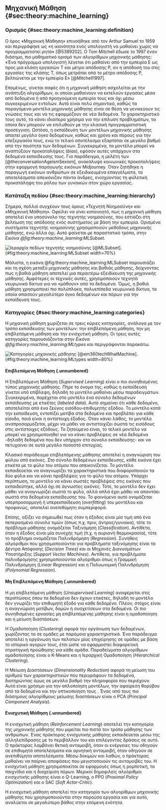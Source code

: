 ## Μηχανική Μάθηση {#sec:theory:machine_learning}

### Ορισμός {#sec:theory:machine_learning:definition}

Ο όρος «Μηχανική Μάθηση» επινοήθηκε από τον Arthur Samuel το 1959 και περιγράφηκε ως «η ικανότητα ενός υπολογιστή να μαθαίνει χωρίς να προγραμματιστεί ρητά» [@5389202]. Ο Tom Mitchell έδωσε το 1997 έναν διάσημο, πιο μαθηματικό ορισμό των αλγορίθμων μηχανικής μάθησης: «Ένα πρόγραμμα υπολογιστή λέγεται ότι μαθαίνει από την εμπειρία Ε ως προς μια κλάση εργασιών Τ και μέτρο απόδοσης Ρ, αν η απόδοσή του στις εργασίες της κλάσης Τ, όπως μετράται από το μέτρο απόδοσης Ρ, βελτιώνεται με την εμπειρία Ε» [@Mitchell1997]. 

Επομένως, γίνεται σαφές ότι η μηχανική μάθηση ασχολείται με την ανάπτυξη αλγορίθμων, οι οποίοι μαθαίνουν να εκτελούν εργασίες μέσα από δεδομένα ή από προηγούμενη εμπειρία τους και όχι μέσω συγκεκριμένων εντολών. Αυτό είναι πολύ σημαντικό, καθώς τα παραγόμενα μοντέλα μηχανικής μάθησης είναι σε θέση να γενικεύουν τις γνώσεις τους και να τις εφαρμόζουν σε νέα δεδομένα. Το χαρακτηριστικό τους αυτό, τα κάνει ιδιαίτερα χρήσιμα για την επίλυση προβλημάτων, τα οποία δεν μπορούν να επιλυθούν με την κλασική προγραμματιστική προσέγγιση.  Ωστόσο, η εκπαίδευση των μοντέλων μηχανικής μάθησης απαιτεί μεγάλο όγκο δεδομένων, καθώς και χρόνο και πόρους για την επεξεργασία τους, ενώ το τελικό αποτέλεσμα εξαρτάται σε μεγάλο βαθμό από την ποιότητα των δεδομένων. Συγκεκριμένα, τα μοντέλα μπορεί να αναπτύξουν προκαταλήψεις (*bias*), εφόσον αυτές υπάρχουν στα δεδομένα εκπαίδευσης τους. Για παράδειγμα, η μελέτη των [@theconversationAgeismSexism], ανακάλυψε κοινωνικές προκαταλήψεις στην εφαρμογή παραγωγής εικόνων Midjourney. Όταν ζητήθηκε η παραγωγή εικόνων ανθρώπων σε εξειδικευμένα επαγγέλματα, τα αποτελέσματα απεικόνιζαν πάντα άνδρες, ενισχύοντας τη φύλετική προκατάληψη του ρόλου των γυναικών στον χώρο εργασίας.

### Κατάταξη πεδίου {#sec:theory:machine_learning:hierarchy}

Σήμερα, πολλοί συγχέουν τους όρους «Τεχνητή Νοημοσύνη» και «Μηχανική Μάθηση». Οφείλει να γίνει κατανοητό, πως η μηχανική μάθηση αποτελεί ένα υποσύνολο της τεχνητής νοημοσύνης, που εστιάζει στη βελτίωση της απόδοσης ενός συστήματος με βάση την εμπειρία. Ορισμένα συστήματα τεχνητής νοημοσύνης χρησιμοποιούν μεθόδους μηχανικής μάθησης, ενώ άλλα όχι. Αυτό φαίνεται με παραστατικό τρόπο, στην *Εικόνα @fig:theory:machine_learning:MLSubset*. 

![Ιεραρχία πεδίων τεχνητής νοημοσύνης [@MLSubset].](3-theory/figures/MLSubset.png){#fig:theory:machine_learning:MLSubset width=70%}

Μάλιστα, η εικόνα @fig:theory:machine_learning:MLSubset παρουσιάζει και τη σχέση μεταξύ μηχανικής μάθησης και βαθιάς μάθησης, δείχνοντας πως η βαθιά μάθηση αποτελεί μια περαιτέρω εξειδίκευση της μηχανικής μάθησης. Αμφότερες οι τεχνικές αυτές, χρησιμοποιούν τεχνητά νευρωνικά δίκτυα για να «μάθουν» από τα δεδομένα. Όμως, η βαθιά μάθηση χρησιμοποιεί πιο πολύπλοκα, πολυεπίπεδα νευρωνικά δίκτυα, τα οποία απαιτούν μεγαλύτερο όγκο δεδομένων και πόρων για την εκπαίδευσή τους. 

### Κατηγορίες {#sec:theory:machine_learning:categories}

Η μηχανική μάθηση χωρίζεται σε τρεις κύριες κατηγορίες, ανάλογα με τον τρόπο εκπαίδευσης των μοντέλων: την επιβλεπόμενη μάθηση, την μη επιβλεπόμενη μάθηση και την ενισχυτική μάθηση. Οι τρεις αυτές κατηγορίες παρουσιάζονται στην *Εικόνα @fig:theory:machine_learning:MLtypes* και περιγράφονται παρακάτω.

![Κατηγορίες μηχανικής μάθησης [@em360techWhatMachine].](3-theory/figures/test.png){#fig:theory:machine_learning:MLtypes width=80%}

#### Επιβλεπόμενη Μάθηση {.unnumbered}

Η Επιβλεπόμενη Μάθηση (*Supervised Learning*) είναι ο πιο συνηθισμένος τύπος μηχανικής μάθησης. Πήρε το όνομα της, καθώς η εκπαίδευση γίνεται υπό επίβλεψη, δηλαδή το μοντέλο μαθαίνει μέσω παραδειγμάτων. Συγκεκριμένα, παρέχεται στο μοντέλο ένα σύνολο δεδομένων εκπαίδευσης με ετικέτες (*labeled data*). Αυτό σημαίνει ότι κάθε δεδομένo, αποτελείται από ένα ζεύγος εισόδου-επιθυμητής εξόδου. Το μοντέλο κατά την εκπαίδευση, εντοπίζει μοτίβα στα δεδομένα και προβλέπει για κάθε είσοδο, ποιά είναι η αντίστοιχη έξοδος. Όταν κάνει λάθος, το μοντέλο αναπροσαρμόζεται, μέχρι να μάθει να αντιστοιχίζει σωστά τις εισόδους στις αντίστοιχες εξόδους. Το ζητούμενο είναι, το τελικό μοντέλο να μπορεί να χρησιμοποιηθεί για να κάνει προβλέψεις σε νέα δεδομένα -δηλαδή δεδομένα που δεν υπήρχαν στο σύνολο εκπαίδευσης- και να πετυχαίνει σε αυτά μεγάλο ποσοστό επιτυχίας.

Κλασικό παράδειγμα επιβλεπόμενης μάθησης αποτελεί η αναγνώριση του φύλου από εικόνες. Στο σύνολο δεδομένων εκπαίδευσης, κάθε εικόνα έχει ετικέτα με το φύλο του ατόμου που απεικονίζεται. Το μοντέλο εκπαιδεύεται να αναγνωρίζει τα χαρακτηριστικά που διαφοροποιούν τα δύο φύλα και να κάνει προβλέψεις για το φύλο του ατόμου. Υπάρχει περίπτωση, το μοντέλο να κάνει σωστές προβλέψεις στις εικόνες που εκπαιδεύτηκε, αλλά όχι σε άγνωστες εικόνες. Τότε, το μοντέλο δεν έχει μάθει να αναγνωρίζει σωστά το φύλο, αλλά απλά έχει μάθει να απαντάει σωστά στα δεδομένα εκπαίδευσης του. Το φαινόμενο αυτό ονομάζεται υπερπροσαρμογή ή υπερεκπαίδευση (*overfitting*) του μοντέλου και προφανώς, αποτελεί ανεπιθύμητη συμπεριφορά.

Επίσης, αξίζει να σημειωθεί πως όταν η έξοδος είναι μία τιμή από ένα πεπερασμένο σύνολο τιμών (όπως π.χ. πριν, άντρας/γυναίκα), τότε το πρόβλημα μάθησης ονομάζεται Ταξινόμηση (*Classification*). Αντίθετα, όταν η έξοδος είναι μία συνεχής τιμή (π.χ. η αυριανή θερμοκρασία), τότε το πρόβλημα ονομάζεται Παλινδρόμηση (*Regression*). Συνήθεις αλγόριθμοι που χρησιμοποιούνται για προβλήματα ταξινόμησης είναι τα Δέντρα Απόφασης (*Decision Trees*) και οι Μηχανές Διανυσμάτων Υποστήριξης (*Support Vector Machines*). Αντίθετα, για προβλήματα παλινδρόμησης χρησιμοποιούνται αλγόριθμοι όπως η Γραμμική Παλινδρόμηση (*Linear Regression*) και η Πολυωνιμική Παλινδρόμηση (*Polynomial Regression*).

#### Μη Επιβλεπόμενη Μάθηση {.unnumbered}

Η μη επιβλεπόμενη μάθηση (*Unsupervised Learning*) αναφέρεται στις περιπτώσεις όπου τα δεδομένα δεν έχουν ετικέτες, δηλαδή το μοντέλο δεν γνωρίζει την επιθυμητή έξοδο για κάθε δεδομένο. Πλέον, στόχος είναι η αναγνώριση μοτίβων, δομών ή συσχετίσεων στα δεδομένα. Οι πιο συνηθισμένες εργασίες μη επιβλεπόμενης μάθησης είναι η ομαδοποίηση και η μείωση διαστάσεων. 

Η Ομαδοποίηση (*Clustering*) αφορά την οργάνωση των δεδομένων, χωρίζοντας τα σε ομάδες με παρόμοια χαρακτηριστικά. Ένα παράδειγμα αποτελεί η οργάνωση των πελατών μίας επιχείρησης σε ομάδες με βάση το ιστορικό αγορών τους, έτσι ώστε να εφαρμοστεί διαφορετική στρατηγική προώθησης για κάθε ομάδα. Παραδείγματα αλγορίθμων ομαδοποίησης είναι ο K-Means και η Ιεραρχική Ομαδοποίηση (*Hierarchical Clustering*).

Η Μείωση Διαστάσεων (*Dimensionality Reduction*) αφορά τη μείωση του αριθμού των χαρακτηριστικών που περιγράφουν τα δεδομένα, διατηρώντας όμως σε μεγάλο βαθμό την πληροφορία που περιέχουν. Αυτό είναι χρήσιμο για την απλοποίηση μοντέλων, την αφαίρεση θορύβου από τα δεδομένα και την οπτικοποίηση τους . Ένας από τους πιο διάσημους αλγορίθμους μείωσης διαστάσεων είναι ο PCA (*Principal Component Analysis*).

#### Ενισχυτική Μάθηση {.unnumbered}

Η ενισχυτική μάθηση (*Reinforcement Learning*) αποτελεί την κατηγορία της μηχανικής μάθησης που μιμείται πιο πιστά τον τρόπο μάθησης των ανθρώπων. Ένας πράκτορας ενισχυτικής μάθησης εκπαιδεύεται μέσω της αλληλεπίδρασης με το περιβάλλον του και επιλέγοντας δράσεις σε αυτό. Ο πράκτορας λαμβάνει θετική ανταμοιβή, όταν οι ενέργειες του οδηγούν σε επιθυμητά αποτελέσματα και αρνητική ανταμοιβή, όταν οδηγούν σε ανεπιθύμητα αποτελέσματα. Μέσω δοκιμών και λαθών, ο πράκτορας μαθαίνει να παίρνει αποφάσεις που μεγιστοποιούν τις ανταμοιβές του. Η ενισχυτική μάθηση χρησιμοποιείται σε εφαρμογές όπως η ρομποτική, τα παιχνίδια και η διαχείριση πόρων. Μερικοί δημοφιλείς αλγόριθμοι ενισχυτικής μάθησης είναι ο Q-Learning, ο PPO (*Proximal Policy Optimization*) και ο SAC (*Soft Actor-Critic*).

Η ενισχυτική μάθηση αποτελεί την κατηγορία των αλγορίθμων μηχανικής μάθησης που χρησιμοποιούνται στην παρούσα εργασία και για αυτό, αναλύεται σε μεγαλύτερο βάθος στην επόμενη ενότητα.